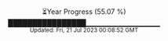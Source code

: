 <p align="center">
⏳Year Progress (55.07 %) <br>
████████████████▁▁▁▁▁▁▁▁▁▁▁▁▁▁ <br>
<sub>Updated: Fri, 21 Jul 2023 00:08:52 GMT</sub>
</p>

